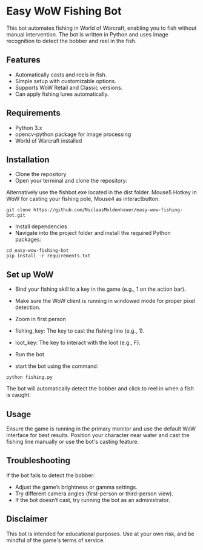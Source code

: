 # Easy WoW Fishing Bot
This bot automates fishing in World of Warcraft, enabling you to fish without manual intervention. The bot is written in Python and uses image recognition to detect the bobber and reel in the fish.

## Features

- Automatically casts and reels in fish.
- Simple setup with customizable options.
- Supports WoW Retail and Classic versions.
- Can apply fishing lures automatically.


## Requirements

- Python 3.x
- opencv-python package for image processing
- World of Warcraft installed

## Installation

- Clone the repository
- Open your terminal and clone the repository:

Alternatively use the fishbot.exe located in the dist folder. Mouse5 Hotkey in WoW for casting your fishing pole, Mouse4 as interactbutton.

```
git clone https://github.com/NiclaasMoldenhauer/easy-wow-fishing-bot.git
```

- Install dependencies
- Navigate into the project folder and install the required Python packages:

```
cd easy-wow-fishing-bot
pip install -r requirements.txt
```

## Set up WoW

- Bind your fishing skill to a key in the game (e.g., 1 on the action bar).
- Make sure the WoW client is running in windowed mode for proper pixel detection.
- Zoom in first person

- fishing_key: The key to cast the fishing line (e.g., 1).
- loot_key: The key to interact with the loot (e.g., F).
- Run the bot
- start the bot using the command:

```
python fishing.py
```

The bot will automatically detect the bobber and click to reel in when a fish is caught.

## Usage

Ensure the game is running in the primary monitor and use the default WoW interface for best results.
Position your character near water and cast the fishing line manually or use the bot's casting feature.

## Troubleshooting

If the bot fails to detect the bobber:
- Adjust the game’s brightness or gamma settings.
- Try different camera angles (first-person or third-person view).
- If the bot doesn’t cast, try running the bot as an administrator.
  
## Disclaimer
This bot is intended for educational purposes. Use at your own risk, and be mindful of the game's terms of service.
